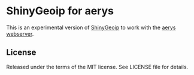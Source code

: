 # ShinyGeoip for aerys

This is an experimental version of [ShinyGeoip](https://github.com/nekudo/shiny_geoip) to work with the
[aerys webserver](https://github.com/amphp/aerys).

## License

Released under the terms of the MIT license. See LICENSE file for details.